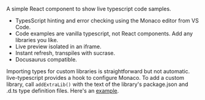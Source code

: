A simple React component to show live typescript code samples.

- TypesScript hinting and error checking using the Monaco editor from VS Code.
- Code examples are vanilla typescript, not React components. Add any libraries you like.
- Live preview isolated in an iframe.
- Instant refresh, transpiles with sucrase.
- Docusaurus compatible.

Importing types for custom libraries is straightforward but not automatic.
live-typescript provides a hook to configure Monaco. To add a custom library,
call `addExtraLib()` with the text of the library's package.json
and .d.ts type definition files. Here's an [example][].

[example]: https://github.com/mighdoll/live-typescript/tree/main/packages/example/ThimbleberryExample.tsx
